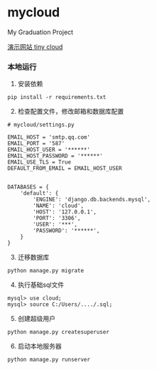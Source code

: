 # mycloud
My Graduation Project  

[演示网站 tiny cloud](https://cloudself.net)
### 本地运行
1. 安装依赖
```
pip install -r requirements.txt
```
2. 检查配置文件，修改邮箱和数据库配置
```
# mycloud/settings.py

EMAIL_HOST = 'smtp.qq.com'
EMAIL_PORT = '587'
EMAIL_HOST_USER = '******'
EMAIL_HOST_PASSWORD = '******'
EMAIL_USE_TLS = True
DEFAULT_FROM_EMAIL = EMAIL_HOST_USER


DATABASES = {
    'default': {
        'ENGINE': 'django.db.backends.mysql',
        'NAME': 'cloud',
        'HOST': '127.0.0.1',
        'PORT': '3306',
        'USER': '***',
        'PASSWORD': '******',
    }
}
```
3. 迁移数据库
```
python manage.py migrate
```
4. 执行基础sql文件
```
mysql> use cloud;
mysql> source C:/Users/..../.sql; 
```
5. 创建超级用户
```
python manage.py createsuperuser
```
6. 启动本地服务器
```
python manage.py runserver
```

